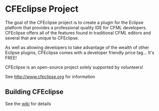 CFEclipse Project
=================
The goal of the CFEclipse project is to create a plugin for the Eclipse platform that provides a professional quality IDE for CFML developers. CFEclipse offers all of the features found in traditional CFML editors and several that are unique to CFEclipse.

As well as allowing developers to take advantage of the wealth of other Eclipse plugins, CFEclipse comes with a developer friendly price tag... It's FREE!

CFEclipse is an open-source project solely supported by volunteers!

See <http://www.cfeclipse.org> for information

Building CFEclipse
------------------

See the [wiki](https://github.com/cfeclipse/cfeclipse/wiki/Building-CFEclipse) for details
